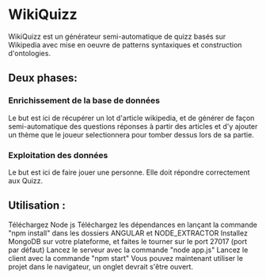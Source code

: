 # WikiQuizz
WikiQuizz est un générateur semi-automatique de quizz basés sur Wikipedia avec mise en oeuvre de patterns syntaxiques et construction d'ontologies.

## Deux phases:
### Enrichissement de la base de données 
Le but est ici de récupérer un lot d'article wikipedia, et de générer de façon semi-automatique des questions réponses à partir des articles et d'y ajouter un thème que le joueur selectionnera pour tomber dessus lors de sa partie.

### Exploitation des données
Le but est ici de faire jouer une personne. Elle doit répondre correctement aux Quizz.


## Utilisation :
Téléchargez Node js
Téléchargez les dépendances en lançant la commande "npm install" dans les dossiers ANGULAR et NODE_EXTRACTOR
Installez MongoDB sur votre plateforme, et faites le tourner sur le port 27017 (port par défaut)
Lancez le serveur avec la commande "node app.js"
Lancez le client avec la commande "npm start"
Vous pouvez maintenant utiliser le projet dans le navigateur, un onglet devrait s'être ouvert.